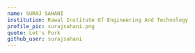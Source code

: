 ```yaml
---
name: SURAJ SAHANI
institution: Rawal Institute Of Engineering And Technology
profile_pic: surajsahani.png
quote: Let's Fork
github_user: surajsahani
---
```

